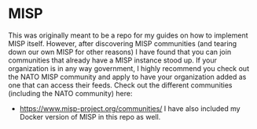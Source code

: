 # MISP
This was originally meant to be a repo for my guides on how to implement MISP itself. However, after discovering MISP communities (and tearing down our own MISP for other reasons) I have found that you can join communities that already have a MISP instance stood up. If your organization is in any way government, I highly recommend you check out the NATO MISP community and apply to have your organization added as one that can access their feeds. Check out the different communities (including the NATO community) here:
- https://www.misp-project.org/communities/
I have also included my Docker version of MISP in this repo as well.
